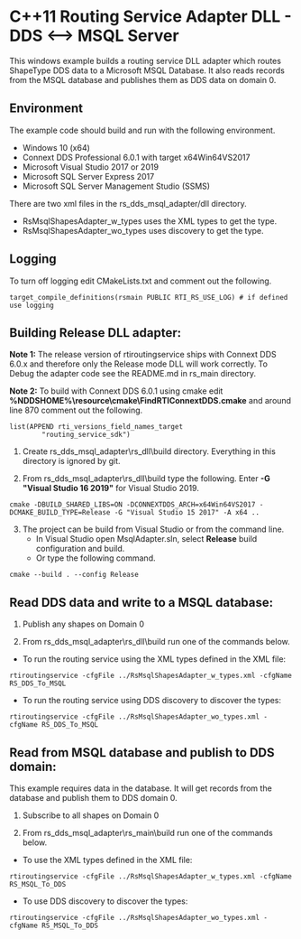 # C++11 Routing Service Adapter DLL - DDS <--> MSQL Server
This windows example builds a routing service DLL adapter which routes 
ShapeType DDS data to a Microsoft MSQL Database. It also reads records from the 
MSQL database and publishes them as DDS data on domain 0.

## Environment
The example code should build and run with the following environment.

* Windows 10 (x64)
* Connext DDS Professional 6.0.1 with target x64Win64VS2017
* Microsoft Visual Studio 2017 or 2019
* Microsoft SQL Server Express 2017
* Microsoft SQL Server Management Studio (SSMS)

There are two xml files in the rs_dds_msql_adapter/dll directory. 
* RsMsqlShapesAdapter_w_types uses the XML types to get the type.
* RsMsqlShapesAdapter_wo_types uses discovery to get the type.

## Logging
To turn off logging edit CMakeLists.txt and comment out the following.

```
target_compile_definitions(rsmain PUBLIC RTI_RS_USE_LOG) # if defined use logging
```

## Building Release DLL adapter:

**Note 1:** The release version of rtiroutingservice ships with Connext DDS 6.0.x and therefore only the Release mode DLL will work correctly. 
To Debug the adapter code see the README.md in rs_main directory.

**Note 2:** To build with Connext DDS 6.0.1 using cmake edit **%NDDSHOME%\resource\cmake\FindRTIConnextDDS.cmake** and around line 870 comment out the following.

```
list(APPEND rti_versions_field_names_target
        "routing_service_sdk") 
```
 
1. Create rs_dds_msql_adapter\rs_dll\build directory. Everything in this directory is ignored by git.

2. From rs_dds_msql_adapter\rs_dll\build type the following. Enter **-G "Visual Studio 16 2019"** for Visual Studio 2019.

`cmake -DBUILD_SHARED_LIBS=ON -DCONNEXTDDS_ARCH=x64Win64VS2017 -DCMAKE_BUILD_TYPE=Release -G "Visual Studio 15 2017" -A x64 ..`

3. The project can be build from Visual Studio or from the command line.
    - In Visual Studio open MsqlAdapter.sln, select **Release** build configuration and build.
    - Or type the following command.

`cmake --build . --config Release`

## Read DDS data and write to a MSQL database:

1. Publish any shapes on Domain 0

2. From rs_dds_msql_adapter\rs_dll\build run one of the commands below.

* To run the routing service using the XML types defined in the XML file:

`rtiroutingservice -cfgFile ../RsMsqlShapesAdapter_w_types.xml -cfgName RS_DDS_To_MSQL`

* To run the routing service using DDS discovery to discover the types:

`rtiroutingservice -cfgFile ../RsMsqlShapesAdapter_wo_types.xml -cfgName RS_DDS_To_MSQL`

## Read from MSQL database and publish to DDS domain:
This example requires data in the database. It will get records from the database and publish them to DDS domain 0.

1. Subscribe to all shapes on Domain 0

2. From rs_dds_msql_adapter\rs_main\build run one of the commands below.

* To use the XML types defined in the XML file:

`rtiroutingservice -cfgFile ../RsMsqlShapesAdapter_w_types.xml -cfgName RS_MSQL_To_DDS`

* To use DDS discovery to discover the types:

`rtiroutingservice -cfgFile ../RsMsqlShapesAdapter_wo_types.xml -cfgName RS_MSQL_To_DDS`
